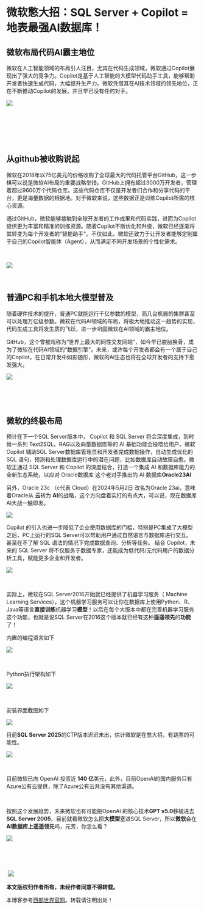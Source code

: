 
# 微软憋大招：SQL Server \+ Copilot \= 地表最强AI数据库！


## 微软布局代码AI霸主地位


微软在人工智能领域的布局引人注目，尤其在代码生成领域，微软通过Copilot展现出了强大的竞争力。Copilot是基于人工智能的大模型代码助手工具，能够帮助开发者快速生成代码，大幅提升生产力。微软凭借其在AI技术领域的领先地位，正在不断推动Copilot的发展，并且早已没有任何对手。


![](https://img2024.cnblogs.com/blog/257159/202410/257159-20241028222825320-1732128876.png)


 


 


 


## 从github被收购说起


微软在2018年以75亿美元的价格收购了全球最大的代码托管平台GitHub，这一步棋可以说是微软AI布局的重要战略举措。GitHub上拥有超过3000万开发者，管理着超过9600万个代码仓库。这些代码仓库不仅是开发者们合作和分享代码的平台，更是海量数据的根据地。对于微软来说，这些数据正是训练Copilot所需的核心资源。


通过GitHub，微软能够接触到全球开发者的工作成果和代码实践，进而为Copilot提供更为丰富和精准的训练资源。随着Copilot不断优化和升级，微软已经逐渐将其转变为每个开发者的"智能助手"。不仅如此，微软还致力于让开发者能够定制属于自己的Copilot智能体（Agent），从而满足不同开发场景的个性化需求。


 


![](https://img2024.cnblogs.com/blog/257159/202410/257159-20241028222803787-391782005.png)


 


## 普通PC和手机本地大模型普及


随着硬件技术的提升，普通PC就能运行千亿参数的模型，而几台机器的集群甚至可以处理万亿级参数。微软在代码AI领域的布局，将极大地推动这一趋势的实现，代码生成工具将发生质的飞跃，进一步巩固微软在AI领域的霸主地位。


GitHub，这个曾被戏称为“世界上最大的同性交友网站”，如今早已脱胎换骨，成为了微软在代码AI领域的“数据引擎”。未来，或许每个开发者都会有一个属于自己的Copilot，在日常开发中如影随形，微软的AI生态也将在全球开发者的支持下愈发强大。


![](https://img2024.cnblogs.com/blog/257159/202410/257159-20241028222856124-2089982973.png)


 


 


## 微软的终极布局


预计在下一个SQL Server版本中， Copilot 和 SQL Server 将会深度集成，到时候一系列 Text2SQL、RAG以及向量数据库等的 AI 基础功能会投喂给用户。微软Copilot 辅助SQL Server数据库管理员和开发者完成数据操作，自动生成优化的 SQL 语句，预测和处理数据库运行中的潜在问题，比如数据库自动故障自愈。微软正通过 SQL Server 和 Copilot 的深度结合，打造一个集成 AI 和数据库能力的全新生态系统，以应对 Oracle数据库 这个老对手推出的 AI 数据库**Oracle23AI**


另外，Oracle 23c （c代表 Cloud）在2024年5月2日 改名为Oracle 23ai，意味着Oracle从 **云**转为 **AI**的战略，这个方向盘着实打的有点大，可以说，现在数据库AI大战一触即发。


![](https://img2024.cnblogs.com/blog/257159/202410/257159-20241028222907866-66275981.png)


Copilot 的引入也进一步降低了企业使用数据库的门槛，特别是PC集成了大模型之后，PC上运行的SQL Server可以帮助用户通过自然语言与数据库进行交互。 甚至在不了解 SQL 语法的情况下完成数据查询、分析等任务。 结合 Copilot，未来的 SQL Server 将不仅服务于数据专家，还能成为低代码/无代码用户的数据分析工具，赋能更多企业和开发者。


![](https://img2024.cnblogs.com/blog/257159/202410/257159-20241029125430131-801344100.png)


 


实际上，微软在SQL Server2016开始就已经提供了机器学习服务（ Machine Learning Services），这个机器学习服务可以让你在数据库上使用Python、R、Java等语言**直接训练**机器学习**模型**！以后在每个大版本中都在完善机器学习服务这个功能，也就是说SQL Server在2016这个版本就已经有这种**遥遥领先**的**功能**了！


内置的编程语言如下


![](https://img2024.cnblogs.com/blog/257159/202411/257159-20241103205214136-261232643.png)


 


Python执行架构如下


![](https://img2024.cnblogs.com/blog/257159/202411/257159-20241103205222655-333320850.png)


 


安装界面截图如下


![](https://img2024.cnblogs.com/blog/257159/202411/257159-20241103205229752-1139965035.png)


目前**SQL Server 2025**的CTP版本迟迟未出，估计微软是在憋大招，有跳票的可能性。


![](https://img2024.cnblogs.com/blog/257159/202411/257159-20241102094742871-1928719725.png)


 


目前微软已向 OpenAI 投资近 **140 亿**美元，此外，目前OpenAI的国内服务只有Azure公有云提供，除了Azure公有云并没有其他渠道。


 


按照这个发展趋势，未来微软也有可能把OpenAI 的核心技术**GPT v5\.0**移植进去**SQL Server 2005**，目前就看微软怎么把**大模型**塞进SQL Server，所以**微软**会在**AI数据库上遥遥领先**吗，元芳，你怎么看？


![](https://img2024.cnblogs.com/blog/257159/202411/257159-20241102094755687-2009917469.png)


 


 


 ![](https://img2024.cnblogs.com/blog/257159/202409/257159-20240908204310924-1005667056.png)


**本文版权归作者所有，未经作者同意不得转载。**


 本博客参考[西部世界官网](https://tianchuang88.com)。转载请注明出处！
